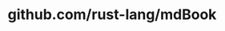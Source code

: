 ---
layout: post
title: github.com/rust-lang/mdBook
categories: link
tags: [انگلیسی, گیت‌هاب, برنامه‌نویسی]
---